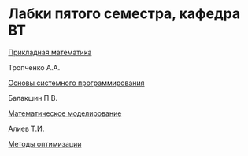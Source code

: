 # Лабки пятого семестра, кафедра ВТ

[Прикладная математика](https://github.com/KaluginaMarina/itmo_fifth_semester/tree/master/math)

Тропченко А.А.

[Основы системного программирования](https://github.com/KaluginaMarina/system_software)

Балакшин П.В.

[Математическое моделирование](https://github.com/KaluginaMarina/itmo_fifth_semester/tree/master/modeling)

Алиев Т.И.

[Методы оптимизации](https://github.com/KaluginaMarina/itmo_fifth_semester/tree/master/optim)
